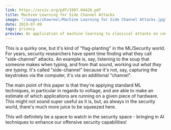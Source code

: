 ```yaml
---
link: https://arxiv.org/pdf/1907.04428.pdf
title: Machine Learning for Side Channel Attacks
image: "/images/showreel/Machine Learning for Side Channel Attacks.jpg"
date: 2019-07-09
tags: privacy
preview: An application of machine learning to classical attacks on computer systems.
---
```


This is a quirky one, but it's kind of "flag-planting" in the ML/Security
world. For years, security researchers have spent time finding what they call
"side-channel" attacks. An example is, say, listening to the soup that someone
makes when typing, and from that sound, working out _what they are typing_.
It's called "side-channel" because it's not, say, capturing the keystrokes via
the computer, it's via an additional "channel".

The main point of this paper is that they're applying standard ML techniques,
in particular in regards to voltage, and are able to make an estimate of which
applications are running on a given piece of hardware. This might not sound
super useful as it is, but, as always in the security world, there's much more
juice to be squeezed here.

This will definitely be a space to watch in the security space - bringing in
AI techniques to enhance our offensive security capabilities!
